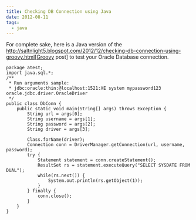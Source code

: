 ```yaml
---
title: Checking DB Connection using Java
date: 2012-08-11
tags:
  - java
---
```

For complete sake, here is a Java version of the http://saltnlight5.blogspot.com/2012/12/checking-db-connection-using-groovy.html[Groovy post] to test your Oracle Database connection.

```
package atest;
import java.sql.*;
/**
 * Run arguments sample:
 * jdbc:oracle:thin:@localhost:1521:XE system mypassword123 oracle.jdbc.driver.OracleDriver
 */
public class DbConn {
    public static void main(String[] args) throws Exception {
        String url = args[0];
        String username = args[1];
        String password = args[2];
        String driver = args[3];

        Class.forName(driver);
        Connection conn = DriverManager.getConnection(url, username, password);
        try {
            Statement statement = conn.createStatement();
            ResultSet rs = statement.executeQuery("SELECT SYSDATE FROM DUAL");
            while(rs.next()) {
                System.out.println(rs.getObject(1));
            }
        } finally {
            conn.close();
        }
    }
}
```